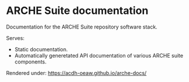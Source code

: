 # ARCHE Suite documentation

Documentation for the ARCHE Suite repository software stack.

Serves:

* Static documentation.
* Automatically generetated API documentation of various ARCHE suite components.

Rendered under: https://acdh-oeaw.github.io/arche-docs/
